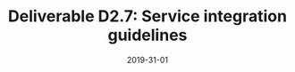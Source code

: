 ---
type: "document"
title:  "Deliverable D2.7: Service integration guidelines"
date: 2019-31-01
download_link: "/assets/files/AC-WP2-QMUL-D2.7%20Service%20integration%20guidelines.pdf"
license: CC-BY 4.0
---